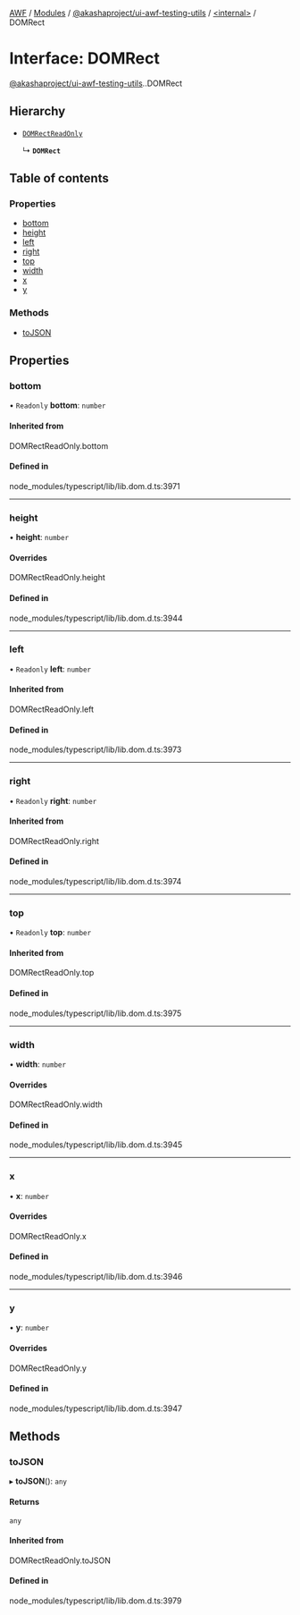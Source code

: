 [AWF](../README.md) / [Modules](../modules.md) / [@akashaproject/ui-awf-testing-utils](../modules/akashaproject_ui_awf_testing_utils.md) / [<internal\>](../modules/akashaproject_ui_awf_testing_utils._internal_.md) / DOMRect

# Interface: DOMRect

[@akashaproject/ui-awf-testing-utils](../modules/akashaproject_ui_awf_testing_utils.md).[<internal>](../modules/akashaproject_ui_awf_testing_utils._internal_.md).DOMRect

## Hierarchy

- [`DOMRectReadOnly`](../modules/akashaproject_ui_awf_testing_utils._internal_.md#domrectreadonly)

  ↳ **`DOMRect`**

## Table of contents

### Properties

- [bottom](akashaproject_ui_awf_testing_utils._internal_.DOMRect.md#bottom)
- [height](akashaproject_ui_awf_testing_utils._internal_.DOMRect.md#height)
- [left](akashaproject_ui_awf_testing_utils._internal_.DOMRect.md#left)
- [right](akashaproject_ui_awf_testing_utils._internal_.DOMRect.md#right)
- [top](akashaproject_ui_awf_testing_utils._internal_.DOMRect.md#top)
- [width](akashaproject_ui_awf_testing_utils._internal_.DOMRect.md#width)
- [x](akashaproject_ui_awf_testing_utils._internal_.DOMRect.md#x)
- [y](akashaproject_ui_awf_testing_utils._internal_.DOMRect.md#y)

### Methods

- [toJSON](akashaproject_ui_awf_testing_utils._internal_.DOMRect.md#tojson)

## Properties

### bottom

• `Readonly` **bottom**: `number`

#### Inherited from

DOMRectReadOnly.bottom

#### Defined in

node_modules/typescript/lib/lib.dom.d.ts:3971

___

### height

• **height**: `number`

#### Overrides

DOMRectReadOnly.height

#### Defined in

node_modules/typescript/lib/lib.dom.d.ts:3944

___

### left

• `Readonly` **left**: `number`

#### Inherited from

DOMRectReadOnly.left

#### Defined in

node_modules/typescript/lib/lib.dom.d.ts:3973

___

### right

• `Readonly` **right**: `number`

#### Inherited from

DOMRectReadOnly.right

#### Defined in

node_modules/typescript/lib/lib.dom.d.ts:3974

___

### top

• `Readonly` **top**: `number`

#### Inherited from

DOMRectReadOnly.top

#### Defined in

node_modules/typescript/lib/lib.dom.d.ts:3975

___

### width

• **width**: `number`

#### Overrides

DOMRectReadOnly.width

#### Defined in

node_modules/typescript/lib/lib.dom.d.ts:3945

___

### x

• **x**: `number`

#### Overrides

DOMRectReadOnly.x

#### Defined in

node_modules/typescript/lib/lib.dom.d.ts:3946

___

### y

• **y**: `number`

#### Overrides

DOMRectReadOnly.y

#### Defined in

node_modules/typescript/lib/lib.dom.d.ts:3947

## Methods

### toJSON

▸ **toJSON**(): `any`

#### Returns

`any`

#### Inherited from

DOMRectReadOnly.toJSON

#### Defined in

node_modules/typescript/lib/lib.dom.d.ts:3979
